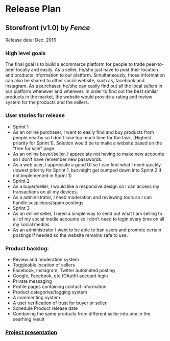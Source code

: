 # Release Plan
## Storefront (v1.0) by *Fence* 
Release date: Dec. 2016

### High level goals
The final goal is to build a ecommerce platform for people to trade peer-to-peer locally and easily. As a seller, he/she just have to post their location and products information to our platform. Simultaneously, those information can also be shared to other social website, such as, facebook and instagram. As a purchaser, he/she can easily find out all the local sellers in our platform whenever and wherever. In order to find out the best similar products in the market, the website would provide a rating and review system for the products and the sellers.

### User stories for release
* Sprint 1
 * As an online purchaser, I want to easily find and buy products from people nearby so I don't lose too much time for the task. (Highest priority for Sprint 1). Solution would be to make a website based on the “free for sale” page 
 * As an online buyer/seller, I appreciate not having to make new accounts so I don’t have remember new passwords.
 * As a web user, I appreciate a good UI so I can find what I need quickly. (lowest priority for Sprint 1, but might get bumped down into Sprint 2 if not implemented in Sprint 1)
* Sprint 2
 * As a buyer/seller, I would like a responsive design so I can access my transactions on all my devices. 
 * As a administrator, I need moderation and reviewing tools so I can handle suspicious/spam postings.
* Sprint 3
 * As an online seller, I need a simple way to send out what I am selling to all of my social media accounts so I don’t need to login every time on all my social medias.
 * As an administrator I want to be able to ban users and promote certain postings if needed so the website remains safe to use. 

### Product backlog:
* Review and moderation system
* Toggleable location of sellers
* Facebook, Instagram, Twitter automated posting
* Google, Facebook, etc (OAuth) account login
* Private messaging
* Profile pages containing contact information
* Product categories/tagging system
* A commenting system
* A user verification of trust for buyer or seller
* Schedule Product release date
* Combining the same products from different seller into one in the searhing result

### [Project presentation](presentation.pptx)
